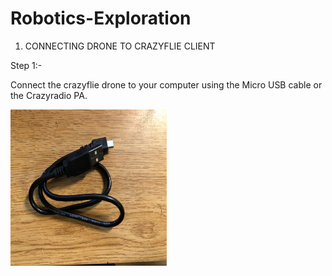 # Robotics-Exploration

1) CONNECTING DRONE TO CRAZYFLIE CLIENT

Step 1:-

Connect the crazyflie drone to your computer using the Micro USB cable or the Crazyradio PA.

<img src="images/IMG_2577.jpg" width="250" height="250">
